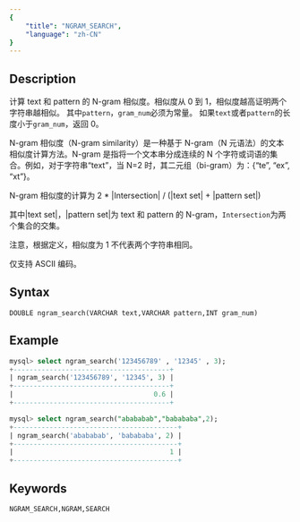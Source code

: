 ```yaml
---
{
    "title": "NGRAM_SEARCH",
    "language": "zh-CN"
}
---
```


<!-- 
Licensed to the Apache Software Foundation (ASF) under one
or more contributor license agreements.  See the NOTICE file
distributed with this work for additional information
regarding copyright ownership.  The ASF licenses this file
to you under the Apache License, Version 2.0 (the
"License"); you may not use this file except in compliance
with the License.  You may obtain a copy of the License at

  http://www.apache.org/licenses/LICENSE-2.0

Unless required by applicable law or agreed to in writing,
software distributed under the License is distributed on an
"AS IS" BASIS, WITHOUT WARRANTIES OR CONDITIONS OF ANY
KIND, either express or implied.  See the License for the
specific language governing permissions and limitations
under the License.
-->

## Description

计算 text 和 pattern 的 N-gram 相似度。相似度从 0 到 1，相似度越高证明两个字符串越相似。
其中`pattern`，`gram_num`必须为常量。
如果`text`或者`pattern`的长度小于`gram_num`，返回 0。

N-gram 相似度（N-gram similarity）是一种基于 N-gram（N 元语法）的文本相似度计算方法。N-gram 是指将一个文本串分成连续的 N 个字符或词语的集合。例如，对于字符串“text”，当 N=2 时，其二元组（bi-gram）为：{“te”, “ex”, “xt”}。

N-gram 相似度的计算为 2 * |Intersection| / (|text set| + |pattern set|)

其中|text set|，|pattern set|为 text 和 pattern 的 N-gram，`Intersection`为两个集合的交集。

注意，根据定义，相似度为 1 不代表两个字符串相同。

仅支持 ASCII 编码。

## Syntax

`DOUBLE ngram_search(VARCHAR text,VARCHAR pattern,INT gram_num)`

## Example

```sql
mysql> select ngram_search('123456789' , '12345' , 3);
+---------------------------------------+
| ngram_search('123456789', '12345', 3) |
+---------------------------------------+
|                                   0.6 |
+---------------------------------------+

mysql> select ngram_search("abababab","babababa",2);
+-----------------------------------------+
| ngram_search('abababab', 'babababa', 2) |
+-----------------------------------------+
|                                       1 |
+-----------------------------------------+
```
## Keywords
    NGRAM_SEARCH,NGRAM,SEARCH
